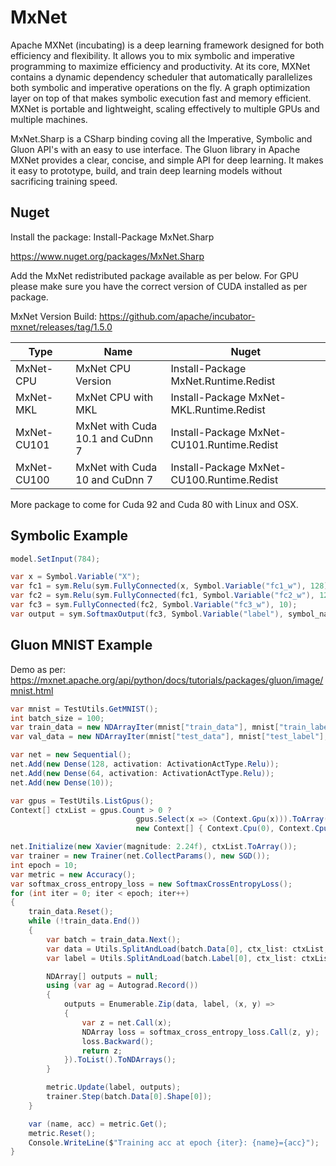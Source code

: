 # MxNet

Apache MXNet (incubating) is a deep learning framework designed for both efficiency and flexibility. It allows you to mix symbolic and imperative programming to maximize efficiency and productivity. At its core, MXNet contains a dynamic dependency scheduler that automatically parallelizes both symbolic and imperative operations on the fly. A graph optimization layer on top of that makes symbolic execution fast and memory efficient. MXNet is portable and lightweight, scaling effectively to multiple GPUs and multiple machines.

MxNet.Sharp is a CSharp binding coving all the Imperative, Symbolic and Gluon API's with an easy to use interface. The Gluon library in Apache MXNet provides a clear, concise, and simple API for deep learning. It makes it easy to prototype, build, and train deep learning models without sacrificing training speed.

## Nuget

Install the package: Install-Package MxNet.Sharp

https://www.nuget.org/packages/MxNet.Sharp

Add the MxNet redistributed package available as per below. For GPU please make sure you have the correct version of CUDA installed as per package. 

MxNet Version Build: https://github.com/apache/incubator-mxnet/releases/tag/1.5.0

| Type        |  Name                           | Nuget                                       |
|-------------|---------------------------------|---------------------------------------------|
| MxNet-CPU   | MxNet CPU Version               | Install-Package MxNet.Runtime.Redist        |
| MxNet-MKL   | MxNet CPU with MKL              | Install-Package MxNet-MKL.Runtime.Redist    |
| MxNet-CU101 | MxNet with Cuda 10.1 and CuDnn 7| Install-Package MxNet-CU101.Runtime.Redist  |
| MxNet-CU100 | MxNet with Cuda 10 and CuDnn 7  | Install-Package MxNet-CU100.Runtime.Redist  |

More package to come for Cuda 92 and Cuda 80 with Linux and OSX.

## Symbolic Example
```csharp
model.SetInput(784);

var x = Symbol.Variable("X");
var fc1 = sym.Relu(sym.FullyConnected(x, Symbol.Variable("fc1_w"), 128));
var fc2 = sym.Relu(sym.FullyConnected(fc1, Symbol.Variable("fc2_w"), 128));
var fc3 = sym.FullyConnected(fc2, Symbol.Variable("fc3_w"), 10);
var output = sym.SoftmaxOutput(fc3, Symbol.Variable("label"), symbol_name: "model");

```
## Gluon MNIST Example

Demo as per: https://mxnet.apache.org/api/python/docs/tutorials/packages/gluon/image/mnist.html

```csharp
var mnist = TestUtils.GetMNIST();
int batch_size = 100;
var train_data = new NDArrayIter(mnist["train_data"], mnist["train_label"], batch_size, true);
var val_data = new NDArrayIter(mnist["test_data"], mnist["test_label"], batch_size);

var net = new Sequential();
net.Add(new Dense(128, activation: ActivationActType.Relu));
net.Add(new Dense(64, activation: ActivationActType.Relu));
net.Add(new Dense(10));

var gpus = TestUtils.ListGpus();
Context[] ctxList = gpus.Count > 0 ?
                            gpus.Select(x => (Context.Gpu(x))).ToArray() :
                            new Context[] { Context.Cpu(0), Context.Cpu(1) }; //Set Multiple GPU's

net.Initialize(new Xavier(magnitude: 2.24f), ctxList.ToArray());
var trainer = new Trainer(net.CollectParams(), new SGD());
int epoch = 10;
var metric = new Accuracy();
var softmax_cross_entropy_loss = new SoftmaxCrossEntropyLoss();
for (int iter = 0; iter < epoch; iter++)
{
    train_data.Reset();
    while (!train_data.End())
    {
        var batch = train_data.Next();
        var data = Utils.SplitAndLoad(batch.Data[0], ctx_list: ctxList, batch_axis: 0);
        var label = Utils.SplitAndLoad(batch.Label[0], ctx_list: ctxList, batch_axis: 0);

        NDArray[] outputs = null;
        using (var ag = Autograd.Record())
        {
            outputs = Enumerable.Zip(data, label, (x, y) =>
            {
                var z = net.Call(x);
                NDArray loss = softmax_cross_entropy_loss.Call(z, y);
                loss.Backward();
                return z;
            }).ToList().ToNDArrays();
        }

        metric.Update(label, outputs);
        trainer.Step(batch.Data[0].Shape[0]);
    }

    var (name, acc) = metric.Get();
    metric.Reset();
    Console.WriteLine($"Training acc at epoch {iter}: {name}={acc}");
}
```
